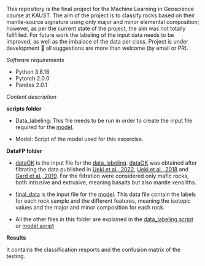This repository is the final project for the Machine Learning in Geoscience course at KAUST. The aim of the project is to classify rocks based on their mantle-source signature using only major and minor elemental composition; however, as per the current state of the project, the aim was not totally fullfilled. For future work the labeling of the input data needs to be improved, as well as the imbalace of the data per class. Project is under development 💜 all suggestions are more than welcome (by email or PR). 


*Software requirements*
* Python 3.8.16
* Pytorch 2.0.0
* Pandas 2.0.1

*Content description*

**scripts folder**
* Data_labeling: This file needs to be run in order to create the input file required for the [model](../Porject_ML_Mantle_Source/scripts/Model.ipynb). 

* Model: Script of the model used for this excercise. 

**DataFP folder**
* [dataOK](../Porject_ML_Mantle_Source/DataFP/dataOK.csv) is the input file for the [data_labeling](../Porject_ML_Mantle_Source/scripts/Data_labeling.ipynb). [dataOK](../Porject_ML_Mantle_Source/DataFP/dataOK.csv) was obtained after filtrating the data published in [Ueki et al., 2022](https://github.com/hideitsu/geoSMR/blob/4ce024f5f7e9dc76b1be6f8a5a49b198059a5f2e/Uekietal_SMR_input.csv), [Ueki et al., 2018](https://agupubs.onlinelibrary.wiley.com/doi/full/10.1029/2017GC007401) and [Gard et al., 2019](https://doi.org/10.5194/essd-11-1553-2019
). For the filtration were considered only mafic rocks, both intrusive and extrusive, meaning basalts but also mantle xenoliths. 
* [final_data](../Porject_ML_Mantle_Source/DataFP/final_data.csv) is the input file for the [model](../Porject_ML_Mantle_Source/scripts/Model.ipynb). This data file contain the labels for each rock sample and the different features, meaning the isotopic values and the major and minor composition for each rock. 

* All the other files in this folder are explained in the [data_labeling script](../Porject_ML_Mantle_Source/scripts/Data_labeling.ipynb) or [model script](../Porject_ML_Mantle_Source/scripts/Model.ipynb)

**Results**

It contains the classification resports and the confusion matrix of the testing. 


